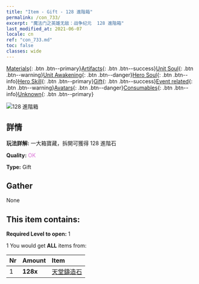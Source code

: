 ```yaml
---
title: "Item - Gift - 128 進階箱"
permalink: /con_733/
excerpt: "魔法门之英雄无敌：战争纪元  128 進階箱"
last_modified_at: 2021-06-07
locale: cn
ref: "con_733.md"
toc: false
classes: wide
---
```

 [Materials](/ItemsCN/){: .btn .btn--primary}[Artifacts](/ItemsCN/Artifacts/){: .btn .btn--success}[Unit Soul](/ItemsCN/UnitSoul/){: .btn .btn--warning}[Unit Awakening](/ItemsCN/UnitAwakening/){: .btn .btn--danger}[Hero Soul](/ItemsCN/HeroSoul/){: .btn .btn--info}[Hero Skill](/ItemsCN/HeroSkill/){: .btn .btn--primary}[Gift](/ItemsCN/Gift/){: .btn .btn--success}[Event related](/ItemsCN/Events/){: .btn .btn--warning}[Avatars](/ItemsCN/Avatars/){: .btn .btn--danger}[Consumables](/ItemsCN/Consumables/){: .btn .btn--info}[Unknown](/ItemsCN/Unknown/){: .btn .btn--primary}

 ![128 進階箱](/images/t/i_tool_30263.png)

## 詳情
 **玩法詳解:** 一大箱寶藏，拆開可獲得 128 進階石

 **Quality:** <span style="color: #DA70D6">OK</span>

 **Type:** Gift

## Gather

  None

## This item contains:

 **Required Level to open:** 1

 1 You would get **ALL** items  from:

  | Nr | Amount |     Item    |
  |:---|:-------|:------------|
  | 1 |  **128x** | [天堂鑄造石](/cn/Items/art_188/) |  | 
